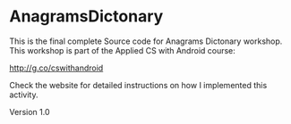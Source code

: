 # AnagramsDictonary
This is the final complete Source code for Anagrams Dictonary  workshop. This workshop is part of the Applied CS with Android course:

http://g.co/cswithandroid

Check the website for detailed instructions on how I implemented this activity.

Version 1.0 
